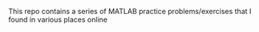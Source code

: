 This repo contains a series of MATLAB practice problems/exercises that I found in various places online

